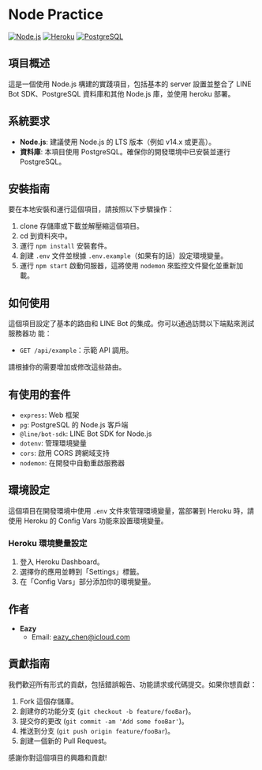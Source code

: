 # Node Practice

[![Node.js](https://img.shields.io/badge/node-%3E%3D14.0.0-brightgreen)](https://nodejs.org/)
[![Heroku](https://img.shields.io/badge/Heroku-430098?style=for-the-badge&logo=heroku&logoColor=white)](https://heroku.com)
[![PostgreSQL](https://img.shields.io/badge/PostgreSQL-316192?style=for-the-badge&logo=postgresql&logoColor=white)](https://postgresql.org)

## 項目概述

這是一個使用 Node.js 構建的實踐項目，包括基本的 server 設置並整合了 LINE Bot
SDK、PostgreSQL 資料庫和其他 Node.js 庫，並使用 heroku 部署。

## 系統要求

- **Node.js**: 建議使用 Node.js 的 LTS 版本（例如 v14.x 或更高）。
- **資料庫**: 本項目使用 PostgreSQL。確保你的開發環境中已安裝並運行 PostgreSQL。

## 安裝指南

要在本地安裝和運行這個項目，請按照以下步驟操作：

1. clone 存儲庫或下載並解壓縮這個項目。
2. cd 到資料夾中。
3. 運行 `npm install` 安裝套件。
4. 創建 `.env` 文件並根據 `.env.example`（如果有的話）設定環境變量。
5. 運行 `npm start` 啟動伺服器，這將使用 `nodemon` 來監控文件變化並重新加載。

## 如何使用

這個項目設定了基本的路由和 LINE Bot 的集成。你可以通過訪問以下端點來測試服務器功
能：

- `GET /api/example`：示範 API 調用。

請根據你的需要增加或修改這些路由。

## 有使用的套件

- `express`: Web 框架
- `pg`: PostgreSQL 的 Node.js 客戶端
- `@line/bot-sdk`: LINE Bot SDK for Node.js
- `dotenv`: 管理環境變量
- `cors`: 啟用 CORS 跨網域支持
- `nodemon`: 在開發中自動重啟服務器

## 環境設定

這個項目在開發環境中使用 `.env` 文件來管理環境變量，當部署到 Heroku 時，請使用
Heroku 的 Config Vars 功能來設置環境變量。

### Heroku 環境變量設定

1. 登入 Heroku Dashboard。
2. 選擇你的應用並轉到「Settings」標籤。
3. 在「Config Vars」部分添加你的環境變量。

## 作者

- **Eazy**
  - Email: [eazy_chen@icloud.com](mailto:eazy_chen@icloud.com)

## 貢獻指南

我們歡迎所有形式的貢獻，包括錯誤報告、功能請求或代碼提交。如果你想貢獻：

1. Fork 這個存儲庫。
2. 創建你的功能分支 (`git checkout -b feature/fooBar`)。
3. 提交你的更改 (`git commit -am 'Add some fooBar'`)。
4. 推送到分支 (`git push origin feature/fooBar`)。
5. 創建一個新的 Pull Request。

感謝你對這個項目的興趣和貢獻!
